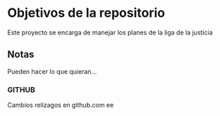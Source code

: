 # Objetivos de la repositorio

Este proyecto se encarga de manejar los planes de la liga de la justicia


## Notas
Pueden hacer lo que quieran...


### GITHUB

Cambios relizagos en github.com ee
